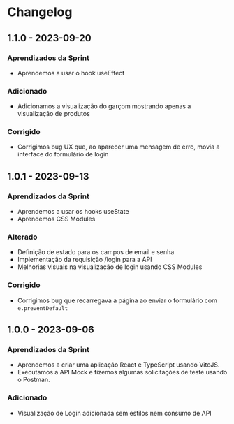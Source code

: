 # Changelog

## 1.1.0 - 2023-09-20

### Aprendizados da Sprint

- Aprendemos a usar o hook useEffect

### Adicionado

- Adicionamos a visualização do garçom mostrando apenas a visualização de produtos

### Corrigido

- Corrigimos bug UX que, ao aparecer uma mensagem de erro, movia a interface do formulário de login

## 1.0.1 - 2023-09-13

### Aprendizados da Sprint

- Aprendemos a usar os hooks useState
- Aprendemos CSS Modules

### Alterado

- Definição de estado para os campos de email e senha
- Implementação da requisição /login para a API
- Melhorias visuais na visualização de login usando CSS Modules

### Corrigido

- Corrigimos bug que recarregava a página ao enviar o formulário com `e.preventDefault`

## 1.0.0 - 2023-09-06

### Aprendizados da Sprint

- Aprendemos a criar uma aplicação React e TypeScript usando ViteJS.
- Executamos a API Mock e fizemos algumas solicitações de teste usando o Postman.

### Adicionado

- Visualização de Login adicionada sem estilos nem consumo de API

